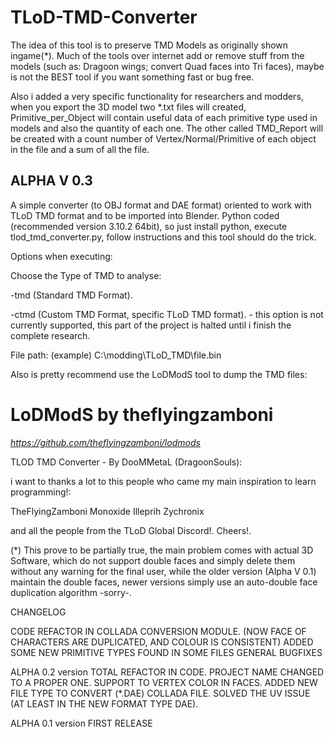 # **TLoD-TMD-Converter**

The idea of this tool is to preserve TMD Models as originally shown ingame(*). Much of the tools over internet add or remove stuff from the models (such as: Dragoon wings; convert Quad faces into Tri faces), maybe is not the BEST tool if you want something fast or bug free.

Also i added a very specific functionality for researchers and modders, when you export the 3D model two *.txt files will created, Primitive_per_Object will contain useful data of each primitive type used in models and also the quantity of each one. The other called TMD_Report will be created with a count number of Vertex/Normal/Primitive of each object in the file and a sum of all the file.

## ALPHA V 0.3

A simple converter (to OBJ format and DAE format) oriented to work with TLoD TMD format and to be imported into Blender.
Python coded (recommended version 3.10.2 64bit), so just install python, execute tlod_tmd_converter.py, follow instructions and this tool should do the trick.

Options when executing:

Choose the Type of TMD to analyse:

-tmd (Standard TMD Format).

-ctmd (Custom TMD Format, specific TLoD TMD format). - this option is not currently supported, this part of the project is halted until i finish the complete research.

File path: (example)
C:\modding\TLoD_TMD\file.bin

Also is pretty recommend use the LoDModS tool to dump the TMD files:

# **LoDModS by theflyingzamboni**

*https://github.com/theflyingzamboni/lodmods*


TLOD TMD Converter - By DooMMetaL (DragoonSouls):

i want to thanks a lot to this people who came my main inspiration to learn programming!:

TheFlyingZamboni Monoxide Illeprih Zychronix

and all the people from the TLoD Global Discord!. Cheers!.

(*) This prove to be partially true, the main problem comes with actual 3D Software, which do not support double faces and simply delete them without any warning for the final user, while the older version (Alpha V 0.1) maintain the double faces, newer versions simply use an auto-double face duplication algorithm -sorry-. 

CHANGELOG

CODE REFACTOR IN COLLADA CONVERSION MODULE. (NOW FACE OF CHARACTERS ARE DUPLICATED, AND COLOUR IS CONSISTENT)
ADDED SOME NEW PRIMITIVE TYPES FOUND IN SOME FILES
GENERAL BUGFIXES

ALPHA 0.2 version
TOTAL REFACTOR IN CODE.
PROJECT NAME CHANGED TO A PROPER ONE.
SUPPORT TO VERTEX COLOR IN FACES.
ADDED NEW FILE TYPE TO CONVERT (*.DAE) COLLADA FILE.
SOLVED THE UV ISSUE (AT LEAST IN THE NEW FORMAT TYPE DAE).

ALPHA 0.1 version
FIRST RELEASE
